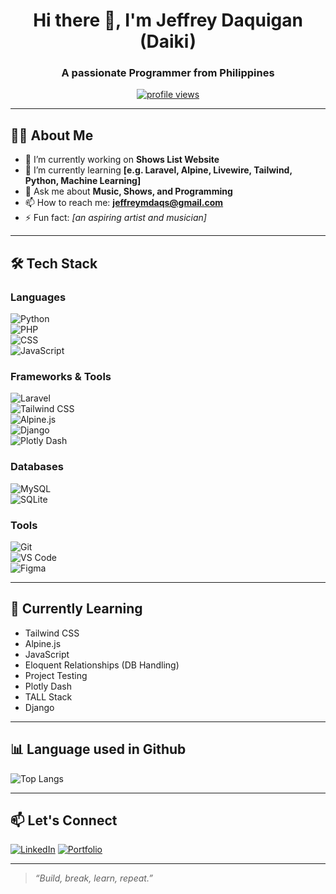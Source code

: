 <h1 align="center">Hi there 👋, I'm Jeffrey Daquigan (Daiki)</h1>
<h3 align="center">A passionate Programmer from Philippines</h3>

<p align="center">
  <a href="https://github.com/DaikiDaiki6">
    <img src="https://komarev.com/ghpvc/?username=DaikiDaiki6&style=flat-square&color=blue" alt="profile views"/>
  </a>
</p>

---

## 🧑‍💻 About Me

- 🔭 I’m currently working on **Shows List Website**
- 🌱 I’m currently learning **[e.g. Laravel, Alpine, Livewire, Tailwind, Python, Machine Learning]**
- 💬 Ask me about **Music, Shows, and Programming**
- 📫 How to reach me: **jeffreymdaqs@gmail.com**
- ⚡ Fun fact: *[an aspiring artist and musician]*

---

## 🛠️ Tech Stack

### Languages  
![Python](https://img.shields.io/badge/-Python-333?style=flat&logo=python)  
![PHP](https://img.shields.io/badge/-PHP-333?style=flat&logo=php)  
![CSS](https://img.shields.io/badge/-CSS3-333?style=flat&logo=css3&logoColor=1572B6)  
![JavaScript](https://img.shields.io/badge/-JavaScript-333?style=flat&logo=javascript)

### Frameworks & Tools  
![Laravel](https://img.shields.io/badge/-Laravel-333?style=flat&logo=laravel)  
![Tailwind CSS](https://img.shields.io/badge/-Tailwind%20CSS-333?style=flat&logo=tailwind-css)  
![Alpine.js](https://img.shields.io/badge/-Alpine.js-333?style=flat&logo=alpine.js)  
![Django](https://img.shields.io/badge/-Django-333?style=flat&logo=django)  
![Plotly Dash](https://img.shields.io/badge/-Plotly%20Dash-333?style=flat&logo=plotly)

### Databases  
![MySQL](https://img.shields.io/badge/-MySQL-333?style=flat&logo=mysql)  
![SQLite](https://img.shields.io/badge/-SQLite-333?style=flat&logo=sqlite)

### Tools  
![Git](https://img.shields.io/badge/-Git-333?style=flat&logo=git)  
![VS Code](https://img.shields.io/badge/-VS%20Code-333?style=flat&logo=visual-studio-code)  
![Figma](https://img.shields.io/badge/-Figma-333?style=flat&logo=figma)

---

## 🌱 Currently Learning  
- Tailwind CSS  
- Alpine.js  
- JavaScript  
- Eloquent Relationships (DB Handling)  
- Project Testing  
- Plotly Dash  
- TALL Stack  
- Django

---

## 📊 Language used in Github

![Top Langs](https://github-readme-stats.vercel.app/api/top-langs/?username=DaikiDaiki6&layout=compact&theme=radical)

---

## 📫 Let's Connect

[![LinkedIn](https://img.shields.io/badge/-LinkedIn-0077B5?style=flat&logo=linkedin&logoColor=white)]([https://linkedin.com/in/yourprofile](https://www.linkedin.com/in/jeffrey-daquigan/))
[![Portfolio](https://img.shields.io/badge/-Portfolio-000?style=flat&logo=github&logoColor=white)](https://github.com/DaikiDaiki6)

---

> *“Build, break, learn, repeat.”*


